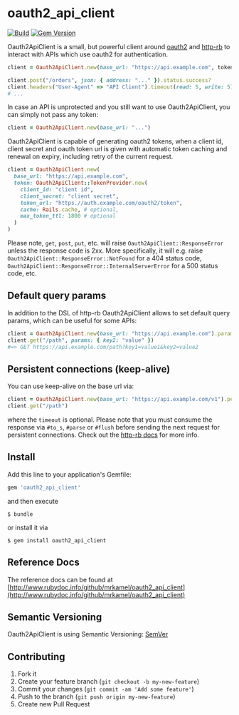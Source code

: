 # oauth2_api_client

[![Build](https://github.com/mrkamel/oauth2_api_client/workflows/test/badge.svg)](https://github.com/mrkamel/oauth2_api_client/actions?query=workflow%3Atest+branch%3Amaster)
[![Gem Version](https://badge.fury.io/rb/oauth2_api_client.svg)](http://badge.fury.io/rb/oauth2_api_client)

Oauth2ApiClient is a small, but powerful client around
[oauth2](https://github.com/oauth-xx/oauth2) and
[http-rb](https://github.com/httprb/http) to interact with APIs which use
oauth2 for authentication.

```ruby
client = Oauth2ApiClient.new(base_url: "https://api.example.com", token "oauth2 token")

client.post("/orders", json: { address: "..." }).status.success?
client.headers("User-Agent" => "API Client").timeout(read: 5, write: 5).get("/orders").parse(:json)
# ...
```

In case an API is unprotected and you still want to use Oauth2ApiClient, you
can simply not pass any token:

```ruby
client = Oauth2ApiClient.new(base_url: "...")
```

Oauth2ApiClient is capable of generating oauth2 tokens, when a client id,
client secret and oauth token url is given with automatic token caching and
renewal on expiry, including retry of the current request.

```ruby
client = Oauth2ApiClient.new(
  base_url: "https://api.example.com",
  token: Oauth2ApiClient::TokenProvider.new(
    client_id: "client id",
    client_secret: "client secret",
    token_url: "https.//auth.example.com/oauth2/token",
    cache: Rails.cache, # optional,
    max_token_ttl: 1800 # optional
  )
)
```

Please note, `get`, `post`, `put`, etc. will raise
`Oauth2ApiClient::ResponseError` unless the response code is 2xx. More
specifically, it will e.g. raise `Oauth2ApiClient::ResponseError::NotFound` for
a 404 status code, `Oauth2ApiClient::ResponseError::InternalServerError` for a
500 status code, etc.

## Default query params

In addition to the DSL of http-rb Oauth2ApiClient allows to set default query
params, which can be useful for some APIs:

```ruby
client = Oauth2ApiClient.new(base_url: "https://api.example.com").params(key1: "value1")
client.get("/path", params: { key2: "value" })
#=> GET https://api.example.com/path?key1=value1&key2=value2
```

## Persistent connections (keep-alive)

You can use keep-alive on the base url via:

```ruby
client = Oauth2ApiClient.new(base_url: "https://api.example.com/v1").persistent(timeout: 5)
client.get("/path")
```

where the `timeout` is optional. Please note that you must consume the response
via `#to_s`, `#parse` or `#flush` before sending the next request for persistent
connections. Check out the
[http-rb docs](https://github.com/httprb/http/wiki/Persistent-Connections-%28keep-alive%29)
for more info.

## Install

Add this line to your application's Gemfile:

```ruby
gem 'oauth2_api_client'
```

and then execute

```
$ bundle
```

or install it via

```
$ gem install oauth2_api_client
```

## Reference Docs

The reference docs can be found at
[http://www.rubydoc.info/github/mrkamel/oauth2_api_client](http://www.rubydoc.info/github/mrkamel/oauth2_api_client)

## Semantic Versioning

Oauth2ApiClient is using Semantic Versioning: [SemVer](http://semver.org/)

## Contributing

1. Fork it
2. Create your feature branch (`git checkout -b my-new-feature`)
3. Commit your changes (`git commit -am 'Add some feature'`)
4. Push to the branch (`git push origin my-new-feature`)
5. Create new Pull Request
